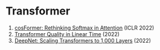 # Transformer
1. [cosFormer: Rethinking Softmax in Attention](https://arxiv.org/abs/2202.08791) (ICLR 2022)
2. [Transformer Quality in Linear Time](https://arxiv.org/abs/2202.10447) (2022)
3. [DeepNet: Scaling Transformers to 1,000 Layers](https://arxiv.org/abs/2203.00555) (2022)

